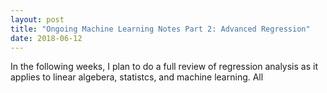 ```yaml
---
layout: post
title: "Ongoing Machine Learning Notes Part 2: Advanced Regression"
date: 2018-06-12
---
```


In the following weeks, I plan to do a full review of regression analysis as it applies to linear algebera, statistcs, and machine learning. All

